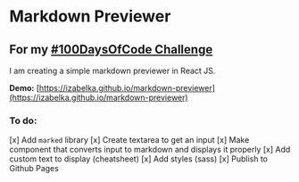 # Markdown Previewer

## For my [#100DaysOfCode Challenge](https://github.com/izabelka/100-days-of-code)


I am creating a simple markdown previewer in React JS.

**Demo:** [https://izabelka.github.io/markdown-previewer](https://izabelka.github.io/markdown-previewer)

### To do:
[x] Add `marked` library
[x] Create textarea to get an input
[x] Make component that converts input to markdown and displays it properly
[x] Add custom text to display (cheatsheet)
[x] Add styles (sass)
[x] Publish to Github Pages
